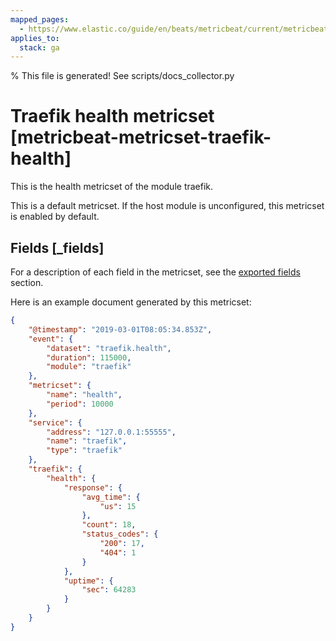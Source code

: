 ```yaml
---
mapped_pages:
  - https://www.elastic.co/guide/en/beats/metricbeat/current/metricbeat-metricset-traefik-health.html
applies_to:
  stack: ga
---
```


% This file is generated! See scripts/docs_collector.py

# Traefik health metricset [metricbeat-metricset-traefik-health]

This is the health metricset of the module traefik.

This is a default metricset. If the host module is unconfigured, this metricset is enabled by default.

## Fields [_fields]

For a description of each field in the metricset, see the [exported fields](/reference/metricbeat/exported-fields-traefik.md) section.

Here is an example document generated by this metricset:

```json
{
    "@timestamp": "2019-03-01T08:05:34.853Z",
    "event": {
        "dataset": "traefik.health",
        "duration": 115000,
        "module": "traefik"
    },
    "metricset": {
        "name": "health",
        "period": 10000
    },
    "service": {
        "address": "127.0.0.1:55555",
        "name": "traefik",
        "type": "traefik"
    },
    "traefik": {
        "health": {
            "response": {
                "avg_time": {
                    "us": 15
                },
                "count": 18,
                "status_codes": {
                    "200": 17,
                    "404": 1
                }
            },
            "uptime": {
                "sec": 64283
            }
        }
    }
}
```

